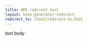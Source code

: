 ```yaml
---
title: WMI redirect test
layout: hexo-generator-redirect
redirect_to: /test/redirect-to.html
---
```


test body